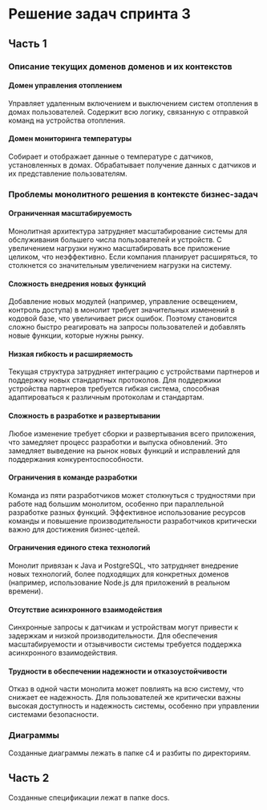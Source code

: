 # Решение задач спринта 3

## Часть 1
### Описание текущих доменов доменов и их контекстов
#### Домен управления отоплением
Управляет удаленным включением и выключением систем отопления в домах пользователей. Содержит всю логику, связанную с отправкой команд на устройства отопления.
#### Домен мониторинга температуры
Собирает и отображает данные о температуре с датчиков, установленных в домах. Обрабатывает получение данных с датчиков и их представление пользователям.

### Проблемы монолитного решения в контексте бизнес-задач

#### Ограниченная масштабируемость
Монолитная архитектура затрудняет масштабирование системы для обслуживания большего числа пользователей и устройств. С увеличением нагрузки нужно масштабировать все приложение целиком, что неэффективно.
Если компания планирует расширяться, то столкнется со значительным увеличением нагрузки на систему.

#### Сложность внедрения новых функций
Добавление новых модулей (например, управление освещением, контроль доступа) в монолит требует значительных изменений в кодовой базе, что увеличивает риск ошибок.
Поэтому становится сложно быстро реагировать на запросы пользователей и добавлять новые функции, которые нужны рынку.

#### Низкая гибкость и расширяемость
Текущая структура затрудняет интеграцию с устройствами партнеров и поддержку новых стандартных протоколов.
Для поддержики устройства партнеров требуется гибкая система, способная адаптироваться к различным протоколам и стандартам.

#### Сложность в разработке и развертывании
Любое изменение требует сборки и развертывания всего приложения, что замедляет процесс разработки и выпуска обновлений.
Это замедляет выведение на рынок новых функций и исправлений для поддержания конкурентоспособности.

#### Ограничения в команде разработки
Команда из пяти разработчиков может столкнуться с трудностями при работе над большим монолитом, особенно при параллельной разработке разных функций.
Эффективное использование ресурсов команды и повышение производительности разработчиков критически важно для достижения бизнес-целей.

#### Ограничения единого стека технологий
Монолит привязан к Java и PostgreSQL, что затрудняет внедрение новых технологий, более подходящих для конкретных доменов (например, использование Node.js для приложений в реальном времени).

#### Отсутствие асинхронного взаимодействия
Синхронные запросы к датчикам и устройствам могут привести к задержкам и низкой производительности. Для обеспечения масштабируемости и отзывчивости системы требуется поддержка асинхронного взаимодействия.

#### Трудности в обеспечении надежности и отказоустойчивости
Отказ в одной части монолита может повлиять на всю систему, что снижает ее надежность. Для пользователей же критически важны высокая доступность и надежность системы, особенно при управлении системами безопасности.


### Диаграммы
Созданные диаграммы лежать в папке c4 и разбиты по директориям.

## Часть 2

Созданные спецификации лежат в папке docs.
